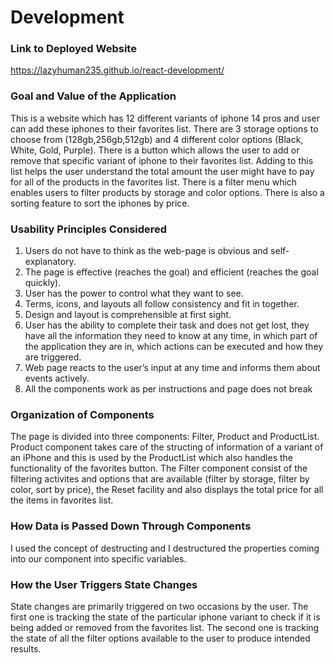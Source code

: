 # Development

### Link to Deployed Website

https://lazyhuman235.github.io/react-development/

### Goal and Value of the Application

This is a website which has 12 different variants of iphone 14 pros and user can add these iphones to their favorites list. There are 3 storage options to choose from (128gb,256gb,512gb) and 4 different color options (Black, White, Gold, Purple). There is a button which allows the user to add or remove that specific variant of iphone to their favorites list. Adding to this list helps the user understand the total amount the user might have to pay for all of the products in the favorites list. There is a filter menu which enables users to filter products by storage and color options. There is also a sorting feature to sort the iphones by price. 

### Usability Principles Considered

1. Users do not have to think as the web-page is obvious and self-explanatory. 
2. The page is effective (reaches the goal) and efficient (reaches the goal quickly).
3. User has the power to control what they want to see.
4. Terms, icons, and layouts all follow consistency and fit in together.
5. Design and layout is comprehensible at first sight.
6. User has the ability to complete their task and does not get lost, they have all the information they need to know at any time, in which part of the application they are in, which actions can be executed and how they are triggered.
7. Web page reacts to the user’s input at any time and informs them about events actively.
8. All the components work as per instructions and page does not break

### Organization of Components

The page is divided into three components: Filter, Product and ProductList. Product component takes care of the structing of information of a variant of an iPhone and this is used by the ProductList which also handles the functionality of the favorites button. The Filter component consist of the filtering activites and options that are available (filter by storage, filter by color, sort by price), the Reset facility and also displays the total price for all the items in favorites list. 

### How Data is Passed Down Through Components

I used the concept of destructing and I destructured the properties coming into our component into specific variables.

### How the User Triggers State Changes

State changes are primarily triggered on two occasions by the user. The first one is tracking the state of the particular iphone variant to check if it is being added or removed from the favorites list. The second one is tracking the state of all the filter options available to the user to produce intended results. 

